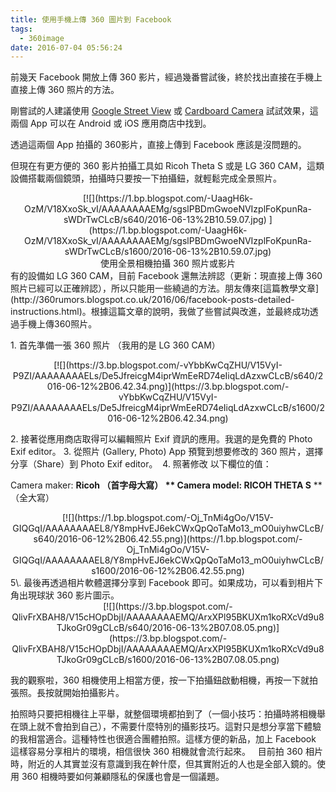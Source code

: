 ```yaml
---
title: 使用手機上傳 360 圖片到 Facebook
tags:
  - 360image
date: 2016-07-04 05:56:24
---
```


前幾天 Facebook 開放上傳 360 影片，經過幾番嘗試後，終於找出直接在手機上直接上傳 360 照片的方法。

剛嘗試的人建議使用 [Google Street View](https://github.com/gasolin/webvrdemo/blob/gh-pages/Lab360Image.md) 或 [Cardboard Camera](https://github.com/gasolin/webvrdemo/blob/gh-pages/LabPanorama.md) 試試效果，這兩個 App 可以在 Android 或 iOS 應用商店中找到。

透過這兩個 App 拍攝的 360影片，直接上傳到 Facebook 應該是沒問題的。

但現在有更方便的 360 影片拍攝工具如 Ricoh Theta S 或是 LG 360 CAM，這類設備搭載兩個鏡頭，拍攝時只要按一下拍攝鈕，就輕鬆完成全景照片。

<div class="separator" style="clear: both; text-align: center;">[![](https://1.bp.blogspot.com/-UaagH6k-OzM/V18XxoSk_vI/AAAAAAAAEMg/sgslPBDmGwoeNVIzplFoKpunRa-sWDrTwCLcB/s640/2016-06-13%2B10.59.07.jpg) ](https://1.bp.blogspot.com/-UaagH6k-OzM/V18XxoSk_vI/AAAAAAAAEMg/sgslPBDmGwoeNVIzplFoKpunRa-sWDrTwCLcB/s1600/2016-06-13%2B10.59.07.jpg)</div><div class="separator" style="clear: both; text-align: center;">使用全景相機拍攝 360 照片或影片</div>
有的設備如 LG 360 CAM，目前 Facebook 還無法辨認（更新：現直接上傳 360 照片已經可以正確辨認），所以只能用一些繞過的方法。朋友傳來[這篇教學文章](http://360rumors.blogspot.co.uk/2016/06/facebook-posts-detailed-instructions.html)。根據這篇文章的說明，我做了些嘗試與改進，並最終成功透過手機上傳360照片。

1\. 首先準備一張 360 照片 （我用的是 LG 360 CAM）

<div class="separator" style="clear: both; text-align: center;">[![](https://3.bp.blogspot.com/-vYbbKwCqZHU/V15VyI-P9ZI/AAAAAAAAELs/De5JfreicgM4iprWmEeRD74eIiqLdAzxwCLcB/s640/2016-06-12%2B06.42.34.png)](https://3.bp.blogspot.com/-vYbbKwCqZHU/V15VyI-P9ZI/AAAAAAAAELs/De5JfreicgM4iprWmEeRD74eIiqLdAzxwCLcB/s1600/2016-06-12%2B06.42.34.png)</div>

2\. 接著從應用商店取得可以編輯照片 Exif 資訊的應用。我選的是免費的 Photo Exif editor。
3\. 從照片 (Gallery, Photo) App 預覽到想要修改的 360 照片，選擇分享（Share）到 Photo Exif editor。
&nbsp;4\. 照著修改 以下欄位的值：

Camera maker: **Ricoh **（首字母大寫）**
**
Camera model: **RICOH THETA S**** **（全大寫）

<div class="separator" style="clear: both; text-align: center;">[![](https://1.bp.blogspot.com/-Oj_TnMi4gOo/V15V-GIQGqI/AAAAAAAAEL8/Y8mpHvEJ6ekCWxQpQoTaMo13_mO0uiyhwCLcB/s640/2016-06-12%2B06.42.55.png)](https://1.bp.blogspot.com/-Oj_TnMi4gOo/V15V-GIQGqI/AAAAAAAAEL8/Y8mpHvEJ6ekCWxQpQoTaMo13_mO0uiyhwCLcB/s1600/2016-06-12%2B06.42.55.png)</div>
5\. 最後再透過相片軟體選擇分享到 Facebook 即可。如果成功，可以看到相片下角出現球狀 360 影片圖示。

<div class="separator" style="clear: both; text-align: center;">[![](https://3.bp.blogspot.com/-QlivFrXBAH8/V15cHOpDbjI/AAAAAAAAEMQ/ArxXPl95BKUXm1koRXcVd9u8TJkoGr09gCLcB/s640/2016-06-13%2B07.08.05.png)](https://3.bp.blogspot.com/-QlivFrXBAH8/V15cHOpDbjI/AAAAAAAAEMQ/ArxXPl95BKUXm1koRXcVd9u8TJkoGr09gCLcB/s1600/2016-06-13%2B07.08.05.png)</div>

我的觀察啦，360 相機使用上相當方便，按一下拍攝鈕啟動相機，再按一下就拍張照。長按就開始拍攝影片。

拍照時只要把相機往上平舉，就整個環境都拍到了（一個小技巧：拍攝時將相機舉在頭上就不會拍到自己），不需要什麼特別的攝影技巧。這對只是想分享當下體驗的我相當適合。這種特性也很適合團體拍照。這樣方便的新品，加上 Facebook 這樣容易分享相片的環境，相信很快 360 相機就會流行起來。
&nbsp; 
目前拍 360 相片時，附近的人其實並沒有意識到我在幹什麼，但其實附近的人也是全部入鏡的。使用 360 相機時要如何兼顧隱私的保護也會是一個議題。
